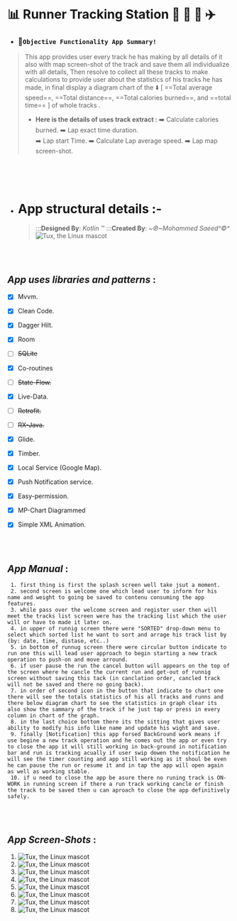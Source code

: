 # :bar_chart: Runner Tracking Station  :runner: :bicyclist: :car:  :airplane: 

 - ###  :memo:`Objective Functionality App Summary!`
> This app provides user every track he has making by all details of it  also with map screen-shot of the track and save them all individualize with all details, Then resolve to collect all these tracks to make calculations to provide user about the statistics of his  tracks he has made, in final display a diagram chart of the :arrow_down:
>   [ ==Total average speed==,  ==Total distance==,   ==Total calories burned==,  and ==total time== ] of whole tracks .
> - **Here is the  details of uses track extract  :**
> :arrow_right: Calculate calories burned. 
> :arrow_right: Lap exact time duration.  
> :arrow_right: Lap start Time. 
> :arrow_right: Calculate Lap average speed. 
> :arrow_right: Lap map screen-shot. 


<br/> 
<br/>
<br/>
 

- # App structural details  :-
   >   :::**Designed By**: *Kotlin* ™
   >   :::**Created By**: *~℗~Mohammed Saeed^©^* 
   >    <br/>
![Tux, the Linux mascot](https://upload.wikimedia.org/wikipedia/commons/d/d4/Kotlin_logo.svg )


 <br/>
 <br/>



 ##   *App uses libraries and patterns* :

- [x] Mvvm.
- [x] Clean Code.
- [x] Dagger Hilt.
- [x] Room
- [ ] ~~SQLite~~
- [x] Co-routines
- [ ] ~~State-Flow.~~
- [x] Live-Data.
- [ ] ~~Retrofit.~~
- [ ] ~~RX-Java.~~
- [x] Glide.
- [x] Timber.
- [x] Local Service (Google Map).
- [x] Push Notification service.
- [x] Easy-permission. 
- [x] MP-Chart Diagrammed
- [x] Simple XML Animation.


 <br/>
 <br/>


## *App Manual* :

```sequence
 1. first thing is first the splash screen well take jsut a moment.
 2. second screen is welcome one which lead user to inform for his name and weight to going be saved to contenu consuming the app features.
 3. while pass over the welcome screen and register user then will meet the tracks list screen were has the tracking list which the user will or have to made it later on.
 4. in upper of runnig screen there were "SORTED" drop-down menu to select which sorted list he want to sort and arrage his track list by (by: date, time, distase, etc..)
 5. in bottom of runnug screen there were circular button indicate to run one this will lead user approach to begin starting a new track operation to push-on and move arround.
 6. if user pause the run the cancel button will appears on the top of the screen where he cancle the current run and get-out of runnig screen without saving this tack (in canclation order, cancled track will not be saved and there no going back).
 7. in order of second icon in the button that indicate to chart one there will see the totals statistics of his all tracks and runns and there below diagram chart to see the statistics in graph clear its also show the sammary of the track if he just tap or press in every column in chart of the graph.
 8. in the last choice bottom there its the sitting that gives user ability to modify his info like name and update his wight and save. 
 9. finally [Notification] this app forsed BackGround work means if use begine a new track operation and he comes out the app or even try to close the app it will still working in back-ground in notification bar and run is tracking acually if user swip dowen the notification he will see the timer counting and app still working as it shoul be even he can pause the run or resume it and in tap the app will open again as well as working stable.
 10. if u need to close the app be asure there no runing track is ON-WORK in running screen if there a run track working cancle or finish the track to be saved then u can aproach to close the app definitively safely.
```



 <br/>
 <br/>



## *App Screen-Shots* :

 1. ![Tux, the Linux mascot]( )
 2. ![Tux, the Linux mascot]( )
 3. ![Tux, the Linux mascot]( )
 4. ![Tux, the Linux mascot]( )
 5. ![Tux, the Linux mascot]( )
 6. ![Tux, the Linux mascot]( )
 7. ![Tux, the Linux mascot]( )
 8. ![Tux, the Linux mascot]( )
 


